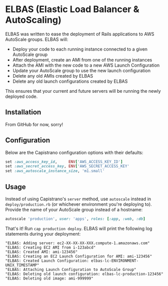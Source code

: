# ELBAS (Elastic Load Balancer & AutoScaling)

ELBAS was written to ease the deployment of Rails applications to AWS AutoScale groups. ELBAS will:

- Deploy your code to each running instance connected to a given AutoScale group
- After deployment, create an AMI from one of the running instances
- Attach the AMI with the new code to a new AWS Launch Configuration
- Update your AutoScale group to use the new launch configuration
- Delete any old AMIs created by ELBAS
- Delete any old launch configurations created by ELBAS

This ensures that your current and future servers will be running the newly deployed code.

## Installation

From GitHub for now, sorry!

## Configuration

Below are the Capistrano configuration options with their defaults:

```ruby
set :aws_access_key_id,     ENV['AWS_ACCESS_KEY_ID']
set :aws_secret_access_key, ENV['AWS_SECRET_ACCESS_KEY'
set :aws_autoscale_instance_size, 'm1.small'
```

## Usage

Instead of using Capistrano's `server` method, use `autoscale` instead in `deploy/production.rb` (or
whichever environment you're deploying to). Provide the name of your AutoScale group instead of a
hostname:

```ruby
autoscale 'production', user: 'apps', roles: [:app, :web, :db]
```

That's it! Run `cap production deploy`. ELBAS will print the following log statements during your
deployment:

```
"ELBAS: Adding server: ec2-XX-XX-XX-XXX.compute-1.amazonaws.com"
"ELBAS: Creating EC2 AMI from i-123abcd"
"ELBAS: Created AMI: ami-123456"
"ELBAS: Creating an EC2 Launch Configuration for AMI: ami-123456"
"ELBAS: Created Launch Configuration: elbas-lc-ENVIRONMENT-UNIX_TIMESTAMP"
"ELBAS: Attaching Launch Configuration to AutoScale Group"
"ELBAS: Deleting old launch configuration: elbas-lc-production-123456"
"ELBAS: Deleting old image: ami-999999"
```